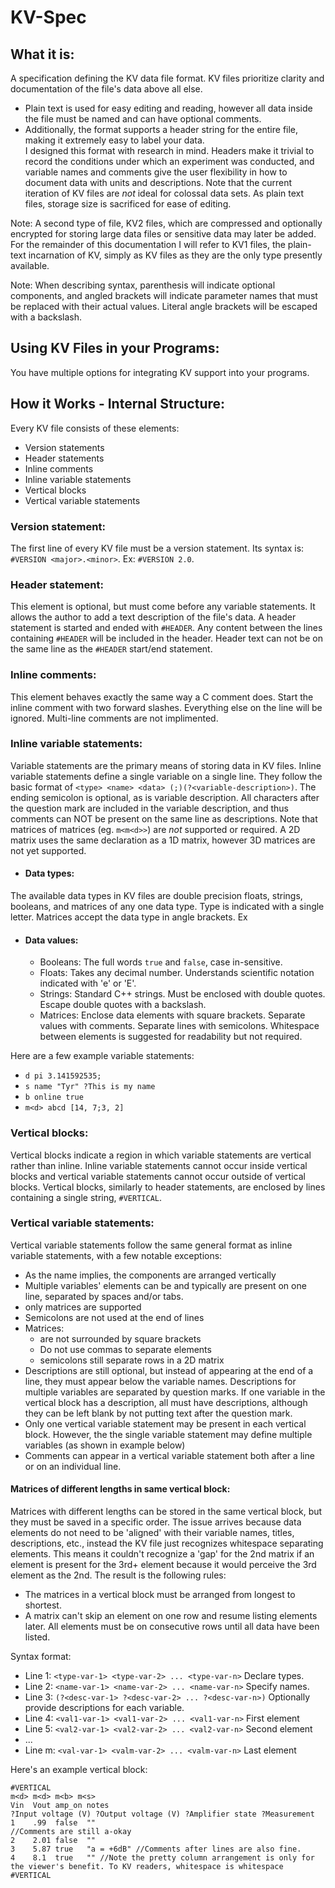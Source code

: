 # KV-Spec
## What it is:
A specification defining the KV data file format. KV files prioritize clarity and documentation of the file's data above all else.
  * Plain text is used for easy editing and reading, however all data inside the file must be named and can have optional comments.
  * Additionally, the format supports a header string for the entire file, making it extremely easy to label your data.  
I designed this format with research in mind. Headers make it trivial to record the conditions under which an experiment was conducted, and variable names and comments give the user flexibility in how to document data with units and descriptions. Note that the current iteration of KV files are *not* ideal for colossal data sets. As plain text files, storage size is sacrificed for ease of editing.

Note: A second type of file, KV2 files, which are compressed and optionally encrypted for storing large data files or sensitive data may later be added. For the remainder of this documentation I will refer to KV1 files, the plain-text incarnation of KV, simply as KV files as they are the only type presently available.

Note: When describing syntax, parenthesis will indicate optional components, and angled brackets will indicate parameter names that must be replaced with their actual values. Literal angle brackets will be escaped with a backslash.

## Using KV Files in your Programs:
You have multiple options for integrating KV support into your programs.

## How it Works - Internal Structure:
Every KV file consists of these elements:
  * Version statements
  * Header statements
  * Inline comments
  * Inline variable statements
  * Vertical blocks
  * Vertical variable statements

### Version statement:
The first line of every KV file must be a version statement. Its syntax is: `#VERSION <major>.<minor>`. Ex: `#VERSION 2.0`.
### Header statement:
This element is optional, but must come before any variable statements. It allows the author to add a text description of the file's data. A header statement is started and ended with `#HEADER`. Any content between the lines containing `#HEADER` will be included in the header. Header text can not be on the same line as the `#HEADER` start/end statement.
### Inline comments:
This element behaves exactly the same way a C comment does. Start the inline comment with two forward slashes. Everything else on the line will be ignored. Multi-line comments are not
implimented.
### Inline variable statements:
Variable statements are the primary means of storing data in KV files. Inline variable statements define a single variable on a single line. They follow the basic format of `<type> <name> <data> (;)(?<variable-description>)`. The ending semicolon is optional, as is variable description. All characters after the question mark are included in the variable description, and thus comments can NOT be present on the same line as descriptions. Note that matrices of matrices (eg. `m<m<d>>`) are *not* supported or required. A 2D matrix uses the same declaration as a 1D matrix, however 3D matrices are not yet supported.

  * #### Data types:
  The available data types in KV files are double precision floats, strings, booleans, and matrices of any one data type. Type is indicated with a single letter. Matrices accept the data type in angle brackets. Ex
  * #### Data values:
    * Booleans:
    The full words `true` and `false`, case in-sensitive.
	* Floats: Takes any decimal number. Understands scientific notation indicated with 'e' or 'E'.
	* Strings: Standard C++ strings. Must be enclosed with double quotes. Escape double quotes with a backslash.
	* Matrices: Enclose data elements with square brackets. Separate values with comments. Separate lines with semicolons. Whitespace between elements is suggested for readability but not required.

Here are a few example variable statements:
  * `d pi 3.141592535;`
  * `s name "Tyr" ?This is my name`
  * `b online true`
  * `m<d> abcd [14, 7;3, 2]`

### Vertical blocks:
Vertical blocks indicate a region in which variable statements are vertical rather than inline. Inline variable statements cannot occur inside vertical blocks and vertical variable statements cannot occur outside of vertical blocks. Vertical blocks, similarly to header statements, are enclosed by lines containing a single string, `#VERTICAL`.

### Vertical variable statements:
Vertical variable statements follow the same general format as inline variable statements, with a few notable exceptions:
  * As the name implies, the components are arranged vertically
  * Multiple variables' elements can be and typically are present on one line, separated by spaces and/or tabs.
  * only matrices are supported
  * Semicolons are not used at the end of lines
  * Matrices:
    * are not surrounded by square brackets
	* Do not use commas to separate elements
	* semicolons still separate rows in a 2D matrix
  * Descriptions are still optional, but instead of appearing at the end of a line, they must appear below the variable names. Descriptions for multiple variables are separated by question marks. If one variable in the vertical block has a description, all must have descriptions, although they can be left blank by not putting text after the question mark.
  * Only one vertical variable statement may be present in each vertical block. However, the the
  single variable statement may define multiple variables (as shown in example below)
  * Comments can appear in a vertical variable statement both after a line or on an individual line.

#### Matrices of different lengths in same vertical block:
Matrices with different lengths can be stored in the same vertical block, but they must be saved in a specific order. The issue arrives because data elements do not need to be 'aligned' with their variable names, titles, descriptions, etc., instead the KV file just recognizes whitespace separating elements. This means it couldn't recognize a 'gap' for the 2nd matrix if an element is present for the 3rd+ element because it would perceive the 3rd element as the 2nd. The result is the following rules:
  * The matrices in a vertical block must be arranged from longest to shortest.
  * A matrix can't skip an element on one row and resume listing elements later. All elements must be on
  consecutive rows until all data have been listed.

Syntax format:
  * Line 1: `<type-var-1> <type-var-2> ... <type-var-n>` Declare types.
  * Line 2: `<name-var-1> <name-var-2> ... <name-var-n>` Specify names.
  * Line 3: `(?<desc-var-1> ?<desc-var-2> ... ?<desc-var-n>)` Optionally provide descriptions for each variable.
  * Line 4: `<val1-var-1> <val1-var-2> ... <val1-var-n>` First element
  * Line 5: `<val2-var-1> <val2-var-2> ... <val2-var-n>` Second element
  * ...
  * Line m: `<val-var-1> <valm-var-2> ... <valm-var-n>` Last element

Here's an example vertical block:

    #VERTICAL
	m<d> m<d> m<b> m<s>
	Vin  Vout amp_on notes
	?Input voltage (V) ?Output voltage (V) ?Amplifier state ?Measurement
	1	 .99  false	 ""
	//Comments are still a-okay
	2	 2.01 false  ""
	3    5.87 true   "a = +6dB" //Comments after lines are also fine.
	4    8.1  true   "" //Note the pretty column arrangement is only for the viewer's benefit. To KV readers, whitespace is whitespace
	#VERTICAL

